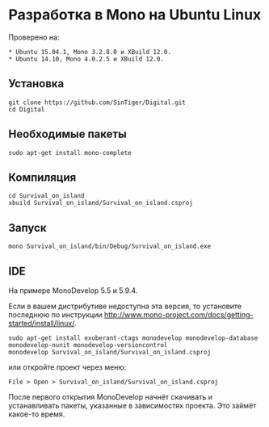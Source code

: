 # Разработка в Mono на Ubuntu Linux

Проверено на:

    * Ubuntu 15.04.1, Mono 3.2.8.0 и XBuild 12.0.
    * Ubuntu 14.10, Mono 4.0.2.5 и XBuild 12.0.

## Установка

```ShellSession
git clone https://github.com/SinTiger/Digital.git
cd Digital
```

## Необходимые пакеты

```ShellSession
sudo apt-get install mono-complete
```

## Компиляция


```ShellSession
cd Survival_on_island
xbuild Survival_on_island/Survival_on_island.csproj
```

## Запуск

```ShellSession
mono Survival_on_island/bin/Debug/Survival_on_island.exe
```

## IDE

На примере MonoDevelop 5.5 и 5.9.4.

Если в вашем дистрибутиве недоступна эта версия, то установите последнюю
по инструкции http://www.mono-project.com/docs/getting-started/install/linux/.

```ShellSession
sudo apt-get install exuberant-ctags monodevelop monodevelop-database monodevelop-nunit monodevelop-versioncontrol
monodevelop Survival_on_island/Survival_on_island.csproj
```

или откройте проект через меню:

    File > Open > Survival_on_island/Survival_on_island.csproj

После первого открытия MonoDevelop начнёт скачивать и устанавливать пакеты, указанные в зависимостях проекта.
Это займёт какое-то время.
